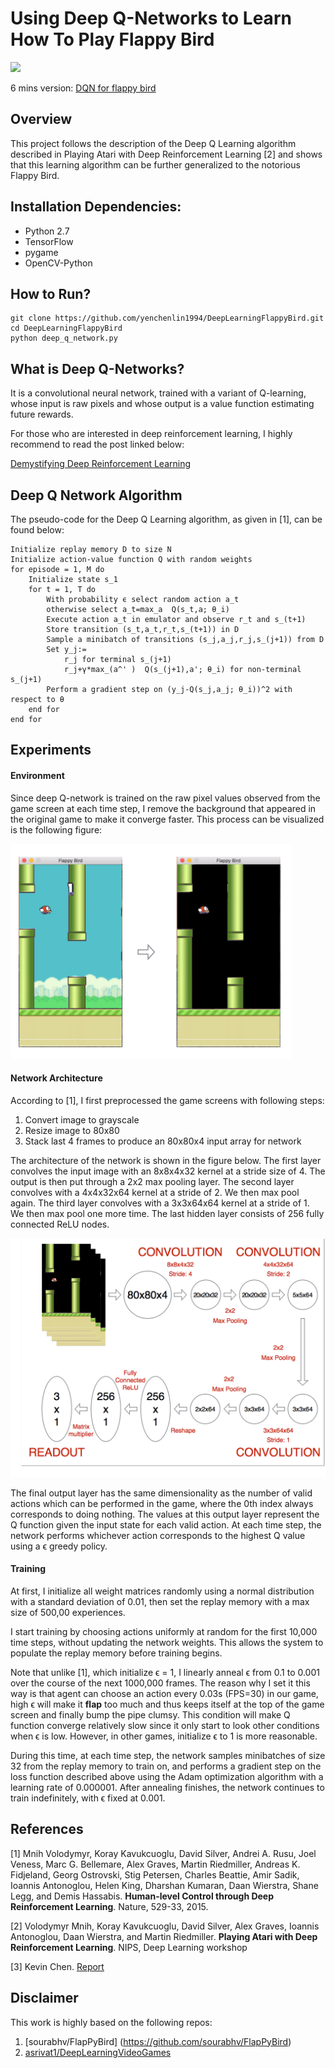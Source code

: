 # Using Deep Q-Networks to Learn How To Play Flappy Bird

<img src="./images/flappy_bird_demp.gif" width="250">

6 mins version: [DQN for flappy bird](https://www.youtube.com/watch?v=THhUXIhjkCM)

## Overview
This project follows the description of the Deep Q Learning algorithm described in Playing Atari with Deep Reinforcement Learning [2] and shows that this learning algorithm can be further generalized to the notorious Flappy Bird.

## Installation Dependencies:
* Python 2.7
* TensorFlow
* pygame
* OpenCV-Python

## How to Run?
```
git clone https://github.com/yenchenlin1994/DeepLearningFlappyBird.git
cd DeepLearningFlappyBird
python deep_q_network.py
```

## What is Deep Q-Networks?
It is a convolutional neural network, trained with a variant of Q-learning, whose input is raw pixels and whose output is a value function estimating future rewards.

For those who are interested in deep reinforcement learning, I highly recommend to read the post linked below:

[Demystifying Deep Reinforcement Learning](http://www.nervanasys.com/demystifying-deep-reinforcement-learning/)

## Deep Q Network Algorithm

The pseudo-code for the Deep Q Learning algorithm, as given in [1], can be found below:

```
Initialize replay memory D to size N
Initialize action-value function Q with random weights
for episode = 1, M do
    Initialize state s_1
    for t = 1, T do
        With probability ϵ select random action a_t
        otherwise select a_t=max_a  Q(s_t,a; θ_i)
        Execute action a_t in emulator and observe r_t and s_(t+1)
        Store transition (s_t,a_t,r_t,s_(t+1)) in D
        Sample a minibatch of transitions (s_j,a_j,r_j,s_(j+1)) from D
        Set y_j:=
            r_j for terminal s_(j+1)
            r_j+γ*max_(a^' )  Q(s_(j+1),a'; θ_i) for non-terminal s_(j+1)
        Perform a gradient step on (y_j-Q(s_j,a_j; θ_i))^2 with respect to θ
    end for
end for
```

## Experiments

#### Environment
Since deep Q-network is trained on the raw pixel values observed from the game screen at each time step, I remove the background that appeared in the original game to make it converge faster. This process can be visualized is the following figure:

<img src="./images/preprocess.png" width="450">

#### Network Architecture
According to [1], I first preprocessed the game screens with following steps:

1. Convert image to grayscale
2. Resize image to 80x80
3. Stack last 4 frames to produce an 80x80x4 input array for network

The architecture of the network is shown in the figure below. The first layer convolves the input image with an 8x8x4x32 kernel at a stride size of 4. The output is then put through a 2x2 max pooling layer. The second layer convolves with a 4x4x32x64 kernel at a stride of 2. We then max pool again. The third layer convolves with a 3x3x64x64 kernel at a stride of 1. We then max pool one more time. The last hidden layer consists of 256 fully connected ReLU nodes.

<img src="./images/network.png">

The final output layer has the same dimensionality as the number of valid actions which can be performed in the game, where the 0th index always corresponds to doing nothing. The values at this output layer represent the Q function given the input state for each valid action. At each time step, the network performs whichever action corresponds to the highest Q value using a ϵ greedy policy.


#### Training
At first, I initialize all weight matrices randomly using a normal distribution with a standard deviation of 0.01, then set the replay memory with a max size of 500,00 experiences.

I start training by choosing actions uniformly at random for the first 10,000 time steps, without updating the network weights. This allows the system to populate the replay memory before training begins. 

Note that unlike [1], which initialize ϵ = 1, I linearly anneal ϵ from 0.1 to 0.001 over the course of the next 1000,000 frames. The reason why I set it this way is that agent can choose an action every 0.03s (FPS=30) in our game, high ϵ will make it **flap** too much and thus keeps itself at the top of the game screen and finally bump the pipe clumsy. This condition will make Q function converge relatively slow since it only start to look other conditions when ϵ is low.
However, in other games, initialize ϵ to 1 is more reasonable.

During this time, at each time step, the network samples minibatches of size 32 from the replay memory to train on, and performs a gradient step on the loss function described above using the Adam optimization algorithm with a learning rate of 0.000001. After annealing finishes, the network continues to train indefinitely, with ϵ fixed at 0.001.


## References

[1] Mnih Volodymyr, Koray Kavukcuoglu, David Silver, Andrei A. Rusu, Joel Veness, Marc G. Bellemare, Alex Graves, Martin Riedmiller, Andreas K. Fidjeland, Georg Ostrovski, Stig Petersen, Charles Beattie, Amir Sadik, Ioannis Antonoglou, Helen King, Dharshan Kumaran, Daan Wierstra, Shane Legg, and Demis Hassabis. **Human-level Control through Deep Reinforcement Learning**. Nature, 529-33, 2015.

[2] Volodymyr Mnih, Koray Kavukcuoglu, David Silver, Alex Graves, Ioannis Antonoglou, Daan Wierstra, and Martin Riedmiller. **Playing Atari with Deep Reinforcement Learning**. NIPS, Deep Learning workshop

[3] Kevin Chen. [Report](http://cs229.stanford.edu/proj2015/362_report.pdf)

## Disclaimer
This work is highly based on the following repos:

1. [sourabhv/FlapPyBird] (https://github.com/sourabhv/FlapPyBird)
2. [asrivat1/DeepLearningVideoGames](https://github.com/asrivat1/DeepLearningVideoGames)



